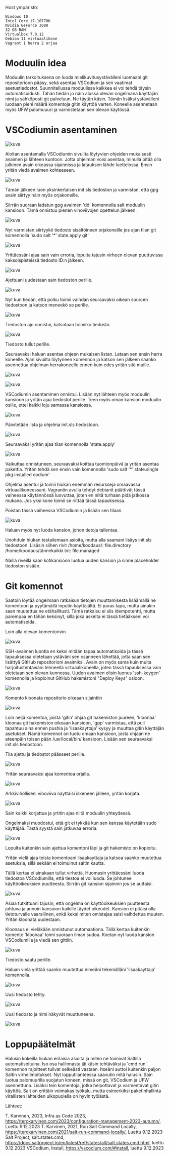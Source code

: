 Host ympäristö:

    Windows 10
    Intel Core i7-10770K
    Nvidia GeForce 3080
    32 GB RAM
    Virtualbox 7.0.12
    Debian 11 virtuaalikone
    Vagrant 1 herra 2 orjaa


# Moduulin idea

Moduulin tarkoituksena on luoda mielikuvitusystävälleni luomaani git repositorioon pääsy, sekä asentaa VSCodium ja sen vaatimat asetustiedostot. Suunnitellussa moduulissa kaikkea ei voi tehdä täysin automatisoidusti.
Tähän tiedän jo näin alussa olevan ongelmana käyttäjän nimi ja sähköposti git palveluun. Ne täytän käsin.
Tämän lisäksi ystävälleni luodaan pieni määrä komentoja gitin käyttöä varten. Koneelle asennetaan myös UFW palomuuuri ja varmistetaan sen olevan käytössä.

# VSCodiumin asentaminen


![kuva](https://github.com/panupeltola/palvelimet/assets/148875059/41844f0c-b45b-400e-98ed-d40e62f8b9e4)



Aloitan asentamalla VSCodiumin sivuilta löytyvien ohjeiden mukaisesti avaimen ja lähteen kuntoon. Jotta ohjelman voisi asentaa, minulla pitää olla julkinen avain oikeassa sijainnissa ja latauksen lähde luettelossa.
Ensin yritän viedä avaimen kohteeseen.


![kuva](https://github.com/panupeltola/palvelimet/assets/148875059/08de8298-4dd2-47ba-bce8-6e7e73e835f6)

Tämän jälkeen luon yksinkertaisen init.sls tiedoston ja varmistan, että gpg avain siirtyy näin myös orjakoneille.

Siirrän suoraan ladatun gpg avaimen 'dd' komennolla salt moduulin kansioon. Tämä onnistuu pienen vinoviivojen opettelun jälkeen.

![kuva](https://github.com/panupeltola/palvelimet/assets/148875059/6302cc83-f97b-4a30-84af-af652eb35b3d)


Nyt varmistan siirtyykö tiedosto sisältöineen orjakoneille jos ajan tilan git komennolla 'sudo salt '*' state.apply git'

![kuva](https://github.com/panupeltola/palvelimet/assets/148875059/075592b2-f8e8-4519-b7f6-1c7d8b5efea0)


Yrittäessäni ajaa sain vain erroria, lopulta tajusin virheen olevan puuttuvissa kaksoispisteissä tiedosto ID:n jälkeen.

![kuva](https://github.com/panupeltola/palvelimet/assets/148875059/0c27f98d-d731-48ed-ad17-ac63c2206ee2)

Ajettuani uudestaan sain tiedoston perille.


![kuva](https://github.com/panupeltola/palvelimet/assets/148875059/46904a49-cc8f-4ff6-bcfc-64b8d48dc6f8)

Nyt kun tiedän, että polku toimii vaihdan seuraavaksi oikean sourcen tiedostoon ja katson meneekö se perille.

![kuva](https://github.com/panupeltola/palvelimet/assets/148875059/8a55173a-0ad6-48d9-86c9-2ea9a2ce221e)


Tiedoston ajo onnistui, katsotaan toimiiko tiedosto.

![kuva](https://github.com/panupeltola/palvelimet/assets/148875059/a68d3215-e95c-403f-ba46-4e8e906c42f9)

Tiedosto tullut perille.

Seuraavaksi haluan asentaa ohjeen mukaisen listan. Lataan sen ensin herra koneelle.
Ajan sivuilta löytyneen komennon ja katson sen jälkeen saanko asennettua ohjelman herrakoneelle ennen kuin edes yritän sitä muille.

![kuva](https://github.com/panupeltola/palvelimet/assets/148875059/192a04d8-f50f-4e2f-95ae-ebc988eb719a)


![kuva](https://github.com/panupeltola/palvelimet/assets/148875059/a846d30c-dd1d-4843-bb4f-74bb73e318b4)


VSCodiumin asentaminen onnistui. Lisään nyt lähteen myös moduulin kansioon ja yritän ajaa tiedostot perille. Teen myös oman kansion moduulin osille, ettei kaikki loju samassa kansiossa.

![kuva](https://github.com/panupeltola/palvelimet/assets/148875059/744cfdd7-2103-4d70-8bfd-21ddfca53007)

Päivitetään lista ja ohjelma init.sls tiedostoon.

![kuva](https://github.com/panupeltola/palvelimet/assets/148875059/1e026226-eca2-43e0-9905-c1889a3b7bac)


Seuraavaksi yritän ajaa tilan komennolla 'state.apply'

![kuva](https://github.com/panupeltola/palvelimet/assets/148875059/143ad523-629c-4b6b-be57-2733bafc15cb)

Vaikuttaa onnistuneen, seuraavaksi koittaa tuomionpäivä ja yritän asentaa pakettia. Yritän tehdä sen ensin vain komennolla 'sudo salt '*' state.single pkg.installed codium'

Ohjelma asentui ja toimii hiukan enemmän resursseja omaavassa virtuaalikoneessani. Vagrantin avulla tehdyt debianit päättivät tässä vaiheessa käytännössä luovuttaa, joten en niitä turhaan pidä jatkossa mukana.
Jos yksi kone toimii se riittää tässä tapauksessa.

Poistan tässä vaiheessa VSCodiumin ja lisään sen tilaan.

![kuva](https://github.com/panupeltola/palvelimet/assets/148875059/2f85d871-780c-4483-971b-7f4dd0a0e200)

Haluan myös nyt luoda kansion, johon tietoja tallentaa.


Unohduin hiukan testailemaan asioita, mutta alla saamani lisäys init.sls tiedostoon. Lisäsin siihen rivit
/home/koodaus/:
  file.directory
/home/koodaus/tännekaikki.txt:
  file.managed

Näillä riveillä saan kotikansioon luotua uuden kansion ja sinne placeholder tiedoston sisään.

# Git komennot

Saatoin löytää ongelmaan ratkaisun tietojen muuttamisesta lisäämällä ne komentoon ja pyytämällä inputin käyttäjältä. Ei paras tapa, mutta ainakin saan muutettua ne etähallitusti.
Tämä ratkaisu ei siis idempotentti, mutta parempaa en tähän keksinyt, sillä joka askelta ei tässä tietääkseni voi automatisoida.

Loin alla olevan komentorivin

![kuva](https://github.com/panupeltola/palvelimet/assets/148875059/ebfcdca7-c7f7-4075-a980-98290a5a6da4)


SSH-avaimen luontia en keksi mitään tapaa automatisoida ja tässä tapauksessa oletetaan ystäväni sen osanneen lähettää, jotta saan sen lisättyä GitHub repositorioni avaimiksi.
Avain on myös sama kuin muita harjoitustehtäviäni tehneellä virtuaalikoneella, joten tässä tapauksessa vain oletetaan sen olevan kunnossa.
Uuden avaimen olisin luonus 'ssh-keygen' komennolla ja kopioinut GitHub hakemistoni "Deploy Keys" osioon.

![kuva](https://github.com/panupeltola/palvelimet/assets/148875059/87eb528f-585c-47fa-8ac9-b7ee221c8ebe)

Komento kloonata repositorio oikeaan sijaintiin

![kuva](https://github.com/panupeltola/palvelimet/assets/148875059/cd0faeb9-861e-4cdc-8ba5-e4caa895c088)

Loin neljä komentoa, joista 'gitin' ohjaa git hakemiston juureen, 'kloonaa' kloonaa git hakemiston oikeaan kansioon, 'gpp' varmistaa, että pull tapahtuu aina ennen pushia ja 'lisaakayttaja' kysyy ja muuttaa gitin käyttäjän asetukset.
Nämä komennot on tuotu omaan kansioon, josta ohjaan ne eteenpäin toisen pään /usr/local/bin/ kansioon.
Lisään sen seuraavaksi init.sls tiedostoon.

Tila ajettu ja tiedostot päässeet perille.

![kuva](https://github.com/panupeltola/palvelimet/assets/148875059/91340f54-4e35-46bc-9785-34e1cb592deb)

Yritän seuraavaksi ajaa komentoa orjalla.

![kuva](https://github.com/panupeltola/palvelimet/assets/148875059/5acfd375-e8a1-4a62-9efb-6fecd02cccb2)

Arkkiviholliseni vinoviiva näyttäisi iskeneen jälleen, yritän korjata.


![kuva](https://github.com/panupeltola/palvelimet/assets/148875059/4c05d0ca-519f-44f7-b958-0b44cd11f191)


Sain kaikki korjattua ja yrtitin ajaa niitä moduulin yhteydessä.

Ongelmaksi muodostui, että git ei tykkää kun sen kanssa käytetään sudo käyttäjää. Tästä syystä sain jatkuvaa erroria.

![kuva](https://github.com/panupeltola/palvelimet/assets/148875059/adb447ce-5433-4668-892d-30af7e7c0cf4)

Lopulta kuitenkin sain ajettua komentoni läpi ja git hakemisto on kopioitu.

Yritän vielä ajaa toista komentoani lisaakayttaja ja katsoa saanko muutettua asetuksia, sillä sekään ei toimuinut saltin kautta.

Tällä kertaa ei ainakaan tullut virhettä.
Huomasin yrittäessäni luoda tiedostoa VSCodiumilla, että tiestoa ei voi luoda. Se johtunee käyttöoikeuksien puutteesta.
Siirrän git kansion sijainnin jos se auttaisi.

![kuva](https://github.com/panupeltola/palvelimet/assets/148875059/3869b91c-9689-4b8a-9428-35705f613db4)

Asiaa tutkittuani tajusin, että ongelma on käyttöoikeuksien puutteesta johtuva ja annoin kansioon kaikille täydet oikeudet. Kansion ei pitäisi olla tietoturvalle vaarallinen, enkä keksi miten omistajaa saisi vaihdettua muuten. Yritän kloonata uudestaan.

Kloonaus ei vieläkään onnistunut automaationa. Tällä kertaa kuitenkin komento 'kloonaa' toimi suoraan ilman sudoa.
Koetan nyt luoda kansion VSCodiumilla ja viedä sen gittiin.

![kuva](https://github.com/panupeltola/palvelimet/assets/148875059/43b200d1-f379-4169-b2c2-c71d39b30c0e)


Tiedosto saatu perille.

Haluan vielä yrittää saanko muutettua nimeäni tekemälläni 'lisaakayttaja' komennolla.

![kuva](https://github.com/panupeltola/palvelimet/assets/148875059/5b61fb59-e1a1-45b3-96e2-bf0fb85f7b82)


Uusi tiedosto tehty.

![kuva](https://github.com/panupeltola/palvelimet/assets/148875059/f8680f04-5061-494b-b899-d4284cfd31ee)

Uusi tiedosto ja nimi näkyvät muuttuneena.

![kuva](https://github.com/panupeltola/palvelimet/assets/148875059/e7ba9183-2b97-4049-968e-4849a05f74fc)


# Loppupäätelmät

Halusin kokeilla hiukan erilaisia asioita ja miten ne toimivat Saltilla automatisoituina. Iso osa hallinnasta jäi käsin tehtäväksi ja 'cmd.run' komennon rajoitteet tulivat selkeästi vastaan. Itseäni auttoi kuitenkin paljon Saltin virheilmoitukset.
Nyt lopputilanteessa saavutin mitä halusin. Sain luotua palomuurilla suojatun koneen, missä on git, VSCodium ja UFW asennettuna. Lisäksi tein komentoja, jotka helpottavat ja varmentavat gitin käyttöä. Salt on erittäin voimakas työkalu, mutta esimerkiksi paketinhallinta virallisten lähteiden ulkopuolella on hyvin työlästä.

Lähteet:

T. Karvinen, 2023, Infra as Code 2023, https://terokarvinen.com/2023/configuration-management-2023-autumn/, Luettu 9.12.2023
T. Karvinen, 2021, Run Salt Command Locally, https://terokarvinen.com/2021/salt-run-command-locally/, Luettu 9.12.2023
Salt Project, salt.states.cmd, https://docs.saltproject.io/en/latest/ref/states/all/salt.states.cmd.html, luettu 9.12.2023
VSCodium, Install, https://vscodium.com/#install, luettu 9.12.2023






  
  









